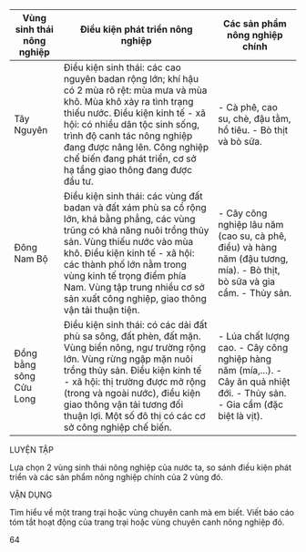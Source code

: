 Vùng sinh thái nông nghiệp | Điều kiện phát triển nông nghiệp | Các sản phẩm nông nghiệp chính
--- | --- | ---
Tây Nguyên | Điều kiện sinh thái: các cao nguyên badan rộng lớn; khí hậu có 2 mùa rõ rệt: mùa mưa và mùa khô. Mùa khô xảy ra tình trạng thiếu nước. Điều kiện kinh tế - xã hội: có nhiều dân tộc sinh sống, trình độ canh tác nông nghiệp đang được nâng lên. Công nghiệp chế biến đang phát triển, cơ sở hạ tầng giao thông đang được đầu tư. | - Cà phê, cao su, chè, đậu tằm, hồ tiêu. - Bò thịt và bò sữa.
Đông Nam Bộ | Điều kiện sinh thái: các vùng đất badan và đất xám phù sa cổ rộng lớn, khá bằng phẳng, các vùng trũng có khả năng nuôi trồng thủy sản. Vùng thiếu nước vào mùa khô. Điều kiện kinh tế - xã hội: các thành phố lớn nằm trong vùng kinh tế trọng điểm phía Nam. Vùng tập trung nhiều cơ sở sản xuất công nghiệp, giao thông vận tải thuận tiện. | - Cây công nghiệp lâu năm (cao su, cà phê, điều) và hàng năm (đậu tương, mía). - Bò thịt, bò sữa và gia cầm. - Thủy sản.
Đồng bằng sông Cửu Long | Điều kiện sinh thái: có các dải đất phù sa sông, đất phèn, đất mặn. Vùng biển nông, ngư trường rộng lớn. Vùng rừng ngập mặn nuôi trồng thủy sản. Điều kiện kinh tế - xã hội: thị trường được mở rộng (trong và ngoài nước), điều kiện giao thông vận tải tương đối thuận lợi. Một số đô thị có các cơ sở công nghiệp chế biến. | - Lúa chất lượng cao. - Cây công nghiệp hàng năm (mía,...). - Cây ăn quả nhiệt đới. - Thủy sản. - Gia cầm (đặc biệt là vịt).

LUYỆN TẬP

Lựa chọn 2 vùng sinh thái nông nghiệp của nước ta, so sánh điều kiện phát triển và các sản phẩm nông nghiệp chính của 2 vùng đó.

VẬN DỤNG

Tìm hiểu về một trang trại hoặc vùng chuyên canh mà em biết. Viết báo cáo tóm tắt hoạt động của trang trại hoặc vùng chuyên canh nông nghiệp đó.

64